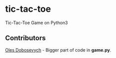 # tic-tac-toe
Tic-Tac-Toe Game on Python3

## Contributors
[Oles Dobosevych](https://github.com/dobosevych) - Bigger part of code in __game.py__.

